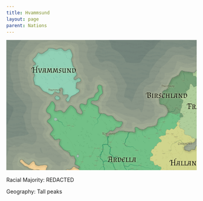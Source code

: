 ```yaml
---
title: Hvammsund
layout: page
parent: Nations
---
```


![NationMap](../images/nations/Hvammsund.png)

Racial Majority: REDACTED

Geography: Tall peaks